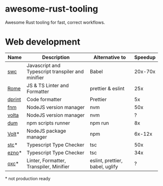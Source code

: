 # awesome-rust-tooling
Awesome Rust tooling for fast, correct workflows.

# Web development
| Name | Description | Alternative to | Speedup |
| ---- | ----------- | -------------- | ------- |
| [swc](https://swc.rs/) | Javascript and Typescript transpiler and minifier | Babel | 20x-70x |
| [Rome](https://rome.tools/) | JS & TS Linter and Formatter | prettier & eslint | 25x |
| [dprint](https://github.com/dprint/dprint) | Code formatter | Prettier | 5x |
| [fnm](https://github.com/Schniz/fnm) | NodeJS version manager | nvm | 50x |
| [volta](https://volta.sh/) | NodeJS version manager | nvm | ? |
| [dum](https://github.com/egoist/dum) | npm scripts runner | npm run | 8x |
| [Volt](https://github.com/dimensionhq/volt)* | NodeJS package manager | npm | 6x-12x |
| [stc](https://stc.dudy.dev)* | Typescript Type Checker | tsc | 50x |
| [ezno](https://github.com/kaleidawave/ezno)* | Typescript Type Checker | tsc | 34x |
| [oxc](https://github.com/Boshen/oxc)* | Linter, Formatter, Transpiler, Minifier | eslint, prettier, babel, uglify | ? |

\* not production ready
